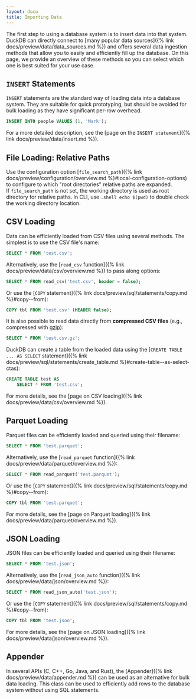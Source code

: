 ```yaml
---
layout: docu
title: Importing Data
---
```


The first step to using a database system is to insert data into that system.
DuckDB can directly connect to [many popular data sources]({% link docs/preview/data/data_sources.md %}) and offers several data ingestion methods that allow you to easily and efficiently fill up the database.
On this page, we provide an overview of these methods so you can select which one is best suited for your use case.

## `INSERT` Statements

`INSERT` statements are the standard way of loading data into a database system. They are suitable for quick prototyping, but should be avoided for bulk loading as they have significant per-row overhead.

```sql
INSERT INTO people VALUES (1, 'Mark');
```

For a more detailed description, see the [page on the `INSERT statement`]({% link docs/preview/data/insert.md %}).

## File Loading: Relative Paths

Use the configuration option [`file_search_path`]({% link docs/preview/configuration/overview.md %}#local-configuration-options) to configure to which "root directories" relative paths are expanded.   
If `file_search_path` is not set, the working directory is used as root directory for relative paths. In CLI, use `.shell echo $(pwd)` to double check the working directory location.

## CSV Loading

Data can be efficiently loaded from CSV files using several methods. The simplest is to use the CSV file's name:

```sql
SELECT * FROM 'test.csv';
```

Alternatively, use the [`read_csv` function]({% link docs/preview/data/csv/overview.md %}) to pass along options:

```sql
SELECT * FROM read_csv('test.csv', header = false);
```

Or use the [`COPY` statement]({% link docs/preview/sql/statements/copy.md %}#copy--from):

```sql
COPY tbl FROM 'test.csv' (HEADER false);
```

It is also possible to read data directly from **compressed CSV files** (e.g., compressed with [gzip](https://www.gzip.org/)):

```sql
SELECT * FROM 'test.csv.gz';
```

DuckDB can create a table from the loaded data using the [`CREATE TABLE ... AS SELECT` statement]({% link docs/preview/sql/statements/create_table.md %}#create-table--as-select-ctas):

```sql
CREATE TABLE test AS
    SELECT * FROM 'test.csv';
```

For more details, see the [page on CSV loading]({% link docs/preview/data/csv/overview.md %}).

## Parquet Loading

Parquet files can be efficiently loaded and queried using their filename:

```sql
SELECT * FROM 'test.parquet';
```

Alternatively, use the [`read_parquet` function]({% link docs/preview/data/parquet/overview.md %}):

```sql
SELECT * FROM read_parquet('test.parquet');
```

Or use the [`COPY` statement]({% link docs/preview/sql/statements/copy.md %}#copy--from):

```sql
COPY tbl FROM 'test.parquet';
```

For more details, see the [page on Parquet loading]({% link docs/preview/data/parquet/overview.md %}).

## JSON Loading

JSON files can be efficiently loaded and queried using their filename:

```sql
SELECT * FROM 'test.json';
```

Alternatively, use the [`read_json_auto` function]({% link docs/preview/data/json/overview.md %}):

```sql
SELECT * FROM read_json_auto('test.json');
```

Or use the [`COPY` statement]({% link docs/preview/sql/statements/copy.md %}#copy--from):

```sql
COPY tbl FROM 'test.json';
```

For more details, see the [page on JSON loading]({% link docs/preview/data/json/overview.md %}).

## Appender

In several APIs (C, C++, Go, Java, and Rust), the [Appender]({% link docs/preview/data/appender.md %}) can be used as an alternative for bulk data loading.
This class can be used to efficiently add rows to the database system without using SQL statements.